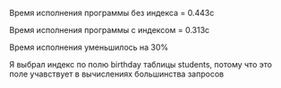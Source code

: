 Время исполнения программы без индекса = 0.443с

Время исполнения программы с индексом = 0.313с

Время исполнения уменьшилось на 30%

Я выбрал индекс по полю birthday таблицы students, потому что это поле учавствует в вычислениях
большинства запросов
